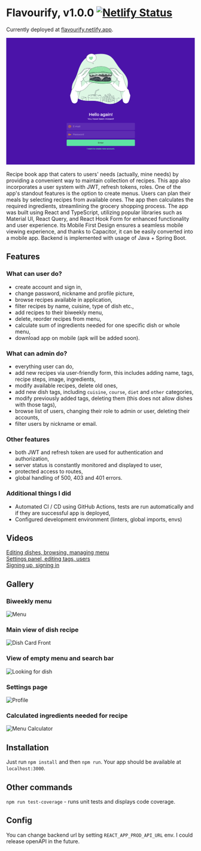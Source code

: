
# Flavourify, v1.0.0 [![Netlify Status](https://api.netlify.com/api/v1/badges/c478081a-aa2a-4b14-a125-58d619c74cfa/deploy-status)](https://app.netlify.com/sites/flavourify/deploys)
Currently deployed at [flavourify.netlify.app](https://flavourify.netlify.app).

![sign-in.png](/.github/media/sign-in.png)

Recipe book app that caters to users' needs (actually, mine needs) by providing a convenient way to maintain collection of recipes. This app also incorporates a user system with JWT, refresh tokens, roles.
One of the app's standout features is the option to create menus. Users can plan their meals by selecting recipes from available ones. The app then calculates the required ingredients, streamlining the grocery shopping process.
The app was built using React and TypeScript, utilizing popular libraries such as Material UI, React Query, and React Hook Form for enhanced functionality and user experience. Its Mobile First Design ensures a seamless mobile viewing experience, and thanks to Capacitor, it can be easily converted into a mobile app.
Backend is implemented with usage of Java + Spring Boot.

## Features
### What can user do?
- create account and sign in,
- change password, nickname and profile picture,
- browse recipes available in application,
- filter recipes by name, cuisine, type of dish etc.,
- add recipes to their biweekly menu,
- delete, reorder recipes from menu,
- calculate sum of ingredients needed for one specific dish or whole menu,
- download app on mobile (apk will be added soon).

### What can admin do?
- everything user can do,
- add new recipes via user-friendly form, this includes adding name, tags, recipe steps, image, ingredients,
- modify available recipes, delete old ones,
- add new dish tags, including `cuisine`, `course`, `diet` and `other` categories,
- modify previously added tags, deleting them (this does not allow dishes with those tags),
- browse list of users, changing their role to admin or user, deleting their accounts,
- filter users by nickname or email.

### Other features
- both JWT and refresh token are used for authentication and authorization,
- server status is constantly monitored and displayed to user,
- protected access to routes,
- global handling of 500, 403 and 401 errors.

### Additional things I did
- Automated CI / CD using GitHub Actions, tests are run automatically and if they are successful app is deployed,
- Configured development environment (linters, global imports, envs)

## Videos
[Editing dishes, browsing, managing menu](https://user-images.githubusercontent.com/98762890/236290278-e1565e3c-2223-461b-99df-efe14fbc7c28.webm) \
[Settings panel, editing tags, users](https://user-images.githubusercontent.com/98762890/236290300-62d4bbae-4580-4d46-9a60-5538e7dd78a3.webm) \
[Signing up, signing in](https://user-images.githubusercontent.com/98762890/236290307-a01dab8d-1c5a-43c2-bf27-d59af55ee078.webm)

## Gallery

### Biweekly menu 
![Menu](https://user-images.githubusercontent.com/98762890/236291765-0026e2b9-7b24-430c-9247-97307514db98.png)

### Main view of dish recipe 
![Dish Card Front](https://user-images.githubusercontent.com/98762890/236291771-03dcf1e4-9f0e-41a6-b9bd-04c7e8341112.png)

### View of empty menu and search bar 
![Looking for dish](https://user-images.githubusercontent.com/98762890/236291773-12bb9922-e23f-42c8-95ef-ea14dc49c9c7.png)

### Settings page 
![Profile](https://user-images.githubusercontent.com/98762890/236291775-d1ad8579-d386-4967-b42a-7d426f5dea43.png)

### Calculated ingredients needed for recipe 
![Menu Calculator](https://user-images.githubusercontent.com/98762890/236291777-ba2643b7-e4a5-42e4-b289-ce2178bd686c.png)

## Installation
Just run `npm install` and then `npm run`. Your app should be available at `localhost:3000`.

## Other commands
`npm run test-coverage` - runs unit tests and displays code coverage.

## Config
You can change backend url by setting `REACT_APP_PROD_API_URL` env. I could release openAPI in the future.